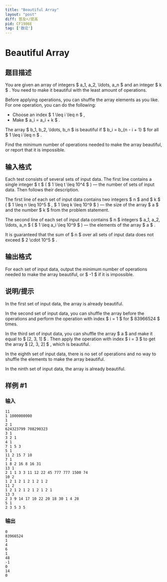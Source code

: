 ```yaml
---
title: "Beautiful Array"
layout: "post"
diff: 普及+/提高
pid: CF1986E
tag: ['数论']
---
```


# Beautiful Array

## 题目描述

You are given an array of integers $ a_1, a_2, \ldots, a_n $ and an integer $ k $ . You need to make it beautiful with the least amount of operations.

Before applying operations, you can shuffle the array elements as you like. For one operation, you can do the following:

- Choose an index $ 1 \leq i \leq n $ ,
- Make $ a_i = a_i + k $ .

The array $ b_1, b_2, \ldots, b_n $ is beautiful if $ b_i = b_{n - i + 1} $ for all $ 1 \leq i \leq n $ .

Find the minimum number of operations needed to make the array beautiful, or report that it is impossible.

## 输入格式

Each test consists of several sets of input data. The first line contains a single integer $ t $ ( $ 1 \leq t \leq 10^4 $ ) — the number of sets of input data. Then follows their description.

The first line of each set of input data contains two integers $ n $ and $ k $ ( $ 1 \leq n \leq 10^5 $ , $ 1 \leq k \leq 10^9 $ ) — the size of the array $ a $ and the number $ k $ from the problem statement.

The second line of each set of input data contains $ n $ integers $ a_1, a_2, \ldots, a_n $ ( $ 1 \leq a_i \leq 10^9 $ ) — the elements of the array $ a $ .

It is guaranteed that the sum of $ n $ over all sets of input data does not exceed $ 2 \cdot 10^5 $ .

## 输出格式

For each set of input data, output the minimum number of operations needed to make the array beautiful, or $ -1 $ if it is impossible.

## 说明/提示

In the first set of input data, the array is already beautiful.

In the second set of input data, you can shuffle the array before the operations and perform the operation with index $ i = 1 $ for $ 83966524 $ times.

In the third set of input data, you can shuffle the array $ a $ and make it equal to $ [2, 3, 1] $ . Then apply the operation with index $ i = 3 $ to get the array $ [2, 3, 2] $ , which is beautiful.

In the eighth set of input data, there is no set of operations and no way to shuffle the elements to make the array beautiful.

In the ninth set of input data, the array is already beautiful.

## 样例 #1

### 输入

```
11
1 1000000000
1
2 1
624323799 708290323
3 1
3 2 1
4 1
7 1 5 3
5 1
11 2 15 7 10
7 1
1 8 2 16 8 16 31
13 1
2 1 1 3 3 11 12 22 45 777 777 1500 74
10 2
1 2 1 2 1 2 1 2 1 2
11 2
1 2 1 2 1 2 1 2 1 2 1
13 3
2 3 9 14 17 10 22 20 18 30 1 4 28
5 1
2 3 5 3 5
```

### 输出

```
0
83966524
1
4
6
1
48
-1
0
14
0
```

